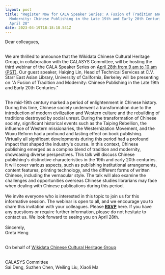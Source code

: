```yaml
---
layout: post
title: "Register Now for CALA Speaker Series: A Fusion of Tradition and
  Modernity: Chinese Publishing in the Late 19th and Early 20th Centuries on
  April 28"
date: 2023-04-19T18:18:18.541Z
---
```

Dear colleagues,

 \
We are thrilled to announce that the Wikidata Chinese Cultural Heritage Group, in collaboration with the CALASYS Committee, will be hosting the third webinar of the CALA Speaker Series on [April 28th from 9 am to 10 am (PST)](https://sdsu.zoom.us/webinar/register/WN_XJ2jXSPUTSq8iqUmnfqzTw). Our guest speaker, Haiqing Lin, Head of Technical Services at C.V. Starr East Asian Library, University of California, Berkeley will be presenting on "A Fusion of Tradition and Modernity: Chinese Publishing in the Late 19th and Early 20th Centuries."

\
The mid-19th century marked a period of enlightenment in Chinese history. During this time, Chinese society underwent a transformation due to the introduction of modern civilization and Western culture and the rebuilding of traditions destroyed by social unrest. During the transformation of Chinese society, significant historical events such as the Taiping Rebellion, the influence of Western missionaries, the Westernization Movement, and the Wuxu Reform had a profound and lasting effect on book publishing. Virtually all significant developments during this period had a profound impact that shaped the industry's course. In this context, Chinese publishing emerged as a complex blend of tradition and modernity, showcasing diverse perspectives. This talk will discuss Chinese publishing's distinctive characteristics in the 19th and early 20th centuries. It will cover various aspects, such as publishing institutional arrangements, content features, printing technology, and the different forms of written Chinese, including the vernacular style. The talk will also examine the challenges and opportunities overseas Chinese studies librarians may face when dealing with Chinese publications during this period.\
\
We invite everyone who is interested in this topic to join us for this informative session. The webinar is open to all, and we encourage you to share this invitation with your colleagues. Please **[RSVP](https://sdsu.zoom.us/webinar/register/WN_XJ2jXSPUTSq8iqUmnfqzTw)** here. If you have any questions or require further information, please do not hesitate to contact us. We look forward to seeing you on April 28th.\
\
Sincerely,\
Greta Heng

\
On behalf of [Wikidata Chinese Cultural Heritage Group](https://www.wikidata.org/wiki/Wikidata:WikiProject_Chinese_Culture_and_Heritage)

\
CALASYS Committee\
Sai Deng, Suzhen Chen, Weiling Liu, Xiaoli Ma
